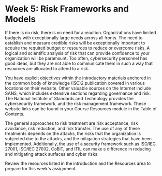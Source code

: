 # Week 5: Risk Frameworks and Models

If there is no risk, there is no need for a reaction. Organizations have limited budgets with exceptionally large needs across all fronts. The need to establish and measure credible risks will be exceptionally important to acquire the required budget or resources to reduce or overcome risks. A logical and scientific analysis of risk that can provide confidence to your organization will be paramount. Too often, cybersecurity personnel has good ideas, but they are not able to communicate them in such a way that resources are allocated to attend to a risk.

You have explicit objectives within the introductory materials anchored in the common body of knowledge (ISC)2 publication covered in various locations on their website. Other valuable sources on the Internet include SANS, which includes extensive sections regarding governance and risk. The National Institute of Standards and Technology provides the cybersecurity framework, and the risk management framework. These website links can be found in your Course Resources module in the Table of Contents.

The general approaches to risk treatment are risk acceptance, risk avoidance, risk reduction, and risk transfer. The use of any of these treatments depends on the attacks, the risks that the organization is subjected due to the attacks, and the mitigation strategies that have been implemented. Additionally, the use of a security framework such as ISO/IEC 27001, ISO/IEC 27002, CoBIT, and ITIL can make a difference in reducing and mitigating attack surfaces and cyber risks.

Review the resources listed in the introduction and the Resources area to prepare for this week's assignment.
